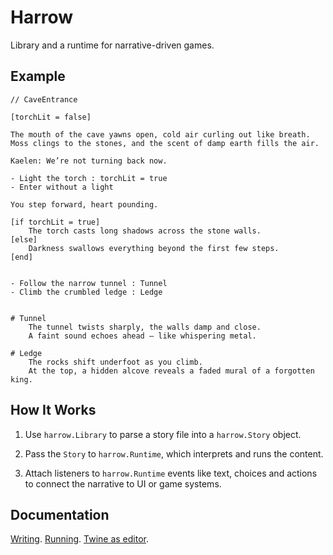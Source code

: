 # Harrow

Library and a runtime for narrative-driven games.



## Example

```twee
// CaveEntrance

[torchLit = false]

The mouth of the cave yawns open, cold air curling out like breath. 
Moss clings to the stones, and the scent of damp earth fills the air. 

Kaelen: We’re not turning back now.

- Light the torch : torchLit = true
- Enter without a light

You step forward, heart pounding.

[if torchLit = true]
    The torch casts long shadows across the stone walls.
[else]
    Darkness swallows everything beyond the first few steps.
[end]


- Follow the narrow tunnel : Tunnel
- Climb the crumbled ledge : Ledge


# Tunnel
    The tunnel twists sharply, the walls damp and close. 
    A faint sound echoes ahead — like whispering metal.

# Ledge
    The rocks shift underfoot as you climb.
    At the top, a hidden alcove reveals a faded mural of a forgotten king.
```



## How It Works

1. Use `harrow.Library` to parse a story file into a `harrow.Story` object.

2. Pass the `Story` to `harrow.Runtime`, which interprets and runs the content.

3. Attach listeners to `harrow.Runtime` events like text, choices and actions to connect the narrative to UI or game systems.



## Documentation

[Writing](https://github.com/nayata/harrow/blob/main/Documentation/Writing.md).
[Running](https://github.com/nayata/harrow/blob/main/Documentation/Running.md).
[Twine as editor](https://github.com/nayata/harrow/blob/main/Documentation/Twine.md).

